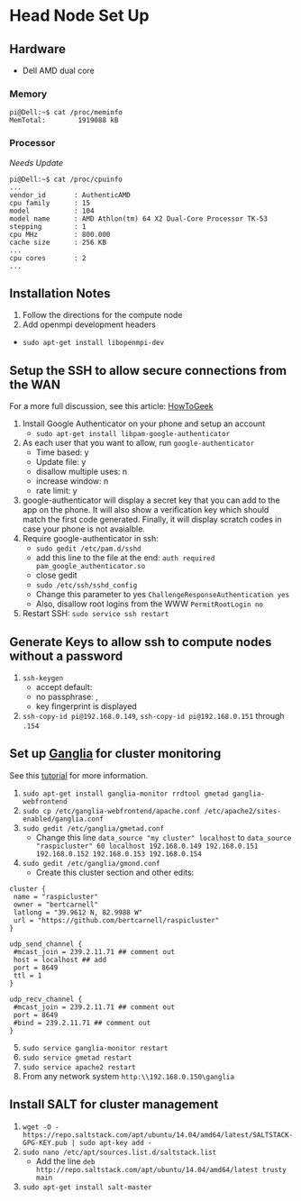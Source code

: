 # Head Node Set Up

## Hardware

- Dell AMD dual core

### Memory

```
pi@Dell:~$ cat /proc/meminfo
MemTotal:        1919088 kB
```

### Processor

*Needs Update*
```
pi@Dell:~$ cat /proc/cpuinfo
...
vendor_id       : AuthenticAMD
cpu family      : 15
model           : 104
model name      : AMD Athlon(tm) 64 X2 Dual-Core Processor TK-53
stepping        : 1
cpu MHz         : 800.000
cache size      : 256 KB
...
cpu cores       : 2
...
```

## Installation Notes

1. Follow the directions for the compute node
2. Add openmpi development headers
  - `sudo apt-get install libopenmpi-dev`
  
## Setup the SSH to allow secure connections from the WAN

For a more full discussion, see this article:  [HowToGeek](http://www.howtogeek.com/121650/how-to-secure-ssh-with-google-authenticators-two-factor-authentication/)

1. Install Google Authenticator on your phone and setup an account
    - `sudo apt-get install libpam-google-authenticator`
2. As each user that you want to allow, run `google-authenticator`
    - Time based: y
    - Update file: y
    - disallow multiple uses: n
    - increase window: n
    - rate limit: y
3. google-authenticator will display a secret key that you can add to the app on the phone.  It will also show a verification key which should match the first code generated.  Finally, it will display scratch codes in case your phone is not avaialble.
4. Require google-authenticator in ssh:
    - `sudo gedit /etc/pam.d/sshd`
    - add this line to the file at the end: `auth required pam_google_authenticator.so`
    - close gedit
    - `sudo /etc/ssh/sshd_config`
    - Change this parameter to yes `ChallengeResponseAuthentication yes`
    - Also, disallow root logins from the WWW `PermitRootLogin no`
5. Restart SSH: `sudo service ssh restart`

## Generate Keys to allow ssh to compute nodes without a password

1. `ssh-keygen`
    - accept default: <Enter>
    - no passphrase: <Enter>, <Enter again>
    - key fingerprint is displayed
2. `ssh-copy-id pi@192.168.0.149`, `ssh-copy-id pi@192.168.0.151` through `.154`

## Set up [Ganglia](https://sourceforge.net/projects/ganglia/) for cluster monitoring

See this [tutorial](https://www.digitalocean.com/community/tutorials/introduction-to-ganglia-on-ubuntu-14-04) for more information.

1. `sudo apt-get install ganglia-monitor rrdtool gmetad ganglia-webfrontend`
2. `sudo cp /etc/ganglia-webfrontend/apache.conf /etc/apache2/sites-enabled/ganglia.conf`
3. `sudo gedit /etc/ganglia/gmetad.conf`
    - Change this line `data_source "my cluster" localhost` to `data_source "raspicluster" 60 localhost 192.168.0.149 192.168.0.151 192.168.0.152 192.168.0.153 192.168.0.154`
4. `sudo gedit /etc/ganglia/gmond.conf`
    - Create this cluster section and other edits:

 ```
cluster {
  name = "raspicluster"
  owner = "bertcarnell"
  latlong = "39.9612 N, 82.9988 W"
  url = "https://github.com/bertcarnell/raspicluster"
}

udp_send_channel {
  #mcast_join = 239.2.11.71 ## comment out
  host = localhost ## add
  port = 8649
  ttl = 1
}

udp_recv_channel {
  #mcast_join = 239.2.11.71 ## comment out
  port = 8649
  #bind = 239.2.11.71 ## comment out
}
```

5. `sudo service ganglia-monitor restart`
6. `sudo service gmetad restart`
7. `sudo service apache2 restart`
8. From any network system `http:\\192.168.0.150\ganglia`

## Install SALT for cluster management

1. `wget -O - https://repo.saltstack.com/apt/ubuntu/14.04/amd64/latest/SALTSTACK-GPG-KEY.pub | sudo apt-key add -`
2. `sudo nano /etc/apt/sources.list.d/saltstack.list`
    - Add the line `deb http://repo.saltstack.com/apt/ubuntu/14.04/amd64/latest trusty main`
3. `sudo apt-get install salt-master`


